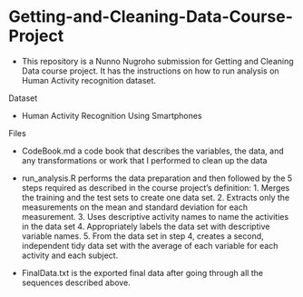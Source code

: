# Getting-and-Cleaning-Data-Course-Project

 - This repository is a Nunno Nugroho submission for Getting and Cleaning Data course project. It has the instructions on how to run 
   analysis on Human Activity recognition dataset.

Dataset

 - Human Activity Recognition Using Smartphones

Files

  - CodeBook.md a code book that describes the variables, the data, and any transformations or work that I performed to clean up the data

  - run_analysis.R performs the data preparation and then followed by the 5 steps required as described in the course project’s definition:
        1. Merges the training and the test sets to create one data set.
        2. Extracts only the measurements on the mean and standard deviation for each measurement.
        3. Uses descriptive activity names to name the activities in the data set
        4. Appropriately labels the data set with descriptive variable names.
        5. From the data set in step 4, creates a second, independent tidy data set with the average of each variable for each activity and            each subject.
  - FinalData.txt is the exported final data after going through all the sequences described above.


